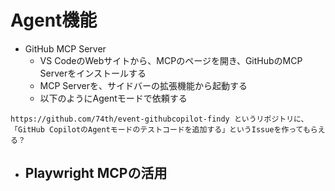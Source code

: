 # Agent機能

- GitHub MCP Server
  - VS CodeのWebサイトから、MCPのページを開き、GitHubのMCP Serverをインストールする
  - MCP Serverを、サイドバーの拡張機能から起動する
  - 以下のようにAgentモードで依頼する

```
https://github.com/74th/event-githubcopilot-findy というリポジトリに、「GitHub CopilotのAgentモードのテストコードを追加する」というIssueを作ってもらえる？
```

- Playwright MCPの活用
  -